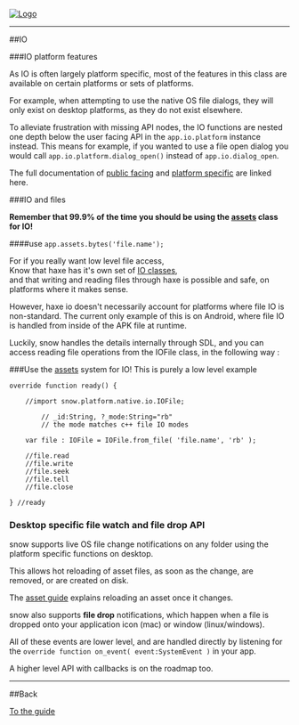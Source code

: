 [![Logo]({{{rel_path}}}images/logo.png)]({{{rel_path}}}index.html#guide)

---

##IO

###IO platform features

As IO is often largely platform specific, most of the features in this class are available on certain platforms or sets of platforms.

For example, when attempting to use the native OS file dialogs, they will only exist on desktop platforms, as they do not exist elsewhere.

To alleviate frustration with missing API nodes, the IO functions are nested one depth below the user facing API in the `app.io.platform` instance instead. This means for example, if you wanted to use a file open dialog you would call `app.io.platform.dialog_open()` instead of `app.io.dialog_open`.

The full documentation of [public facing]({{{rel_path}}}api/snow/io/IO.html) and [platform specific]({{{rel_path}}}api/snow/io/IOSystemBinding.html) are linked here.

###IO and files 

**Remember that 99.9% of the time you should be using the [assets]({{{rel_path}}}guide/assets.html) class for IO!**

####use `app.assets.bytes('file.name');`

For if you really want low level file access,   
Know that haxe has it's own set of [IO classes](http://api.haxe.org/haxe/io/index.html),   
and that writing and reading files through haxe is possible and safe, on platforms where it makes sense. 

However, haxe io doesn't necessarily account for platforms where file IO is non-standard. The current only example of this is on Android, where file IO is handled from inside of the APK file at runtime.

Luckily, snow handles the details internally through SDL, and you can access reading file operations from the IOFile class, in the following way :

###Use the [assets]({{{rel_path}}}guide/assets.html) system for IO!
This is purely a low level example

```
override function ready() {
    
    //import snow.platform.native.io.IOFile;

        // _id:String, ?_mode:String="rb"
        // the mode matches c++ file IO modes

    var file : IOFile = IOFile.from_file( 'file.name', 'rb' );

    //file.read
    //file.write
    //file.seek
    //file.tell
    //file.close

} //ready
```


### Desktop specific file watch and file drop API

snow supports live OS file change notifications on any folder using the platform specific functions on desktop.   

This allows hot reloading of asset files, as soon as the change, are removed, or are created on disk.

The [asset guide]({{{rel_path}}}guide/assets.html) explains reloading an asset once it changes.

snow also supports **file drop** notifications, which happen when a file is dropped onto your application icon (mac) or window (linux/windows). 

All of these events are lower level, and are handled directly by listening for the `override function on_event( event:SystemEvent )` in your app.

A higher level API with callbacks is on the roadmap too.

---

##Back

[To the guide]({{{rel_path}}}index.html#guide)

<br/><br/><br/>
<br/><br/><br/>